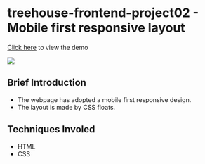 # treehouse-frontend-project02 - Mobile first responsive layout

[Click here](https://canpu.github.io/treehouse-frontend-project02/) to view the demo

![](images/project-2.gif)

## Brief Introduction

* The webpage has adopted a mobile first responsive design.
* The layout is made by CSS floats.

## Techniques Involed

* HTML
* CSS


